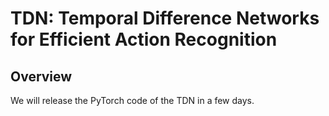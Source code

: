 # TDN: Temporal Difference Networks for Efficient Action Recognition
## Overview
We will release the PyTorch code of the TDN in a few days.  
